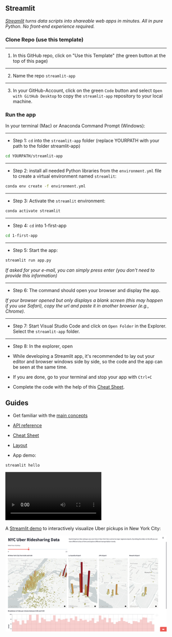 ## Streamlit 

*[Streamlit](https://streamlit.io) turns data scripts into shareable web apps in minutes. All in pure Python. No front‑end experience required.*



### Clone Repo (use this template)

---

1. In this GitHub repo, click on "Use this Template" (the green button at the top of this page)

---

2. Name the repo `streamlit-app`

---

3. In your GitHub-Account, click on the green `Code` button and select `Open with GitHub Desktop` to copy the `streamlit-app` repository to your local machine.




### Run the app


In your terminal (Mac) or Anaconda Command Prompt (Windows): 

---

- Step 1: `cd` into the `streamlit-app` folder (replace YOURPATH with your path to the folder streamlit-app)


```bash
cd YOURPATH/streamlit-app
```

---

- Step 2: install all needed Python libraries from the `environment.yml` file to create a virtual environment named `streamlit`:


```bash
conda env create -f environment.yml
```

---

- Step 3: Activate the `streamlit` environment:

```bash
conda activate streamlit
```

---

- Step 4: `cd` into 1-first-app


```bash
cd 1-first-app
```

---

- Step 5: Start the app:


```bash
streamlit run app.py
```


*If asked for your e-mail, you can simply press enter (you don't need to provide this information)*


---

- Step 6: The command should open your browser and display the app. 


*If your browser opened but only displays a blank screen (this may happen if you use Safari), copy the url and paste it in another browser (e.g., Chrome).*

---

- Step 7: Start Visual Studio Code and click on `Open Folder` in the Explorer. Select the `streamlit-app` folder.


---

- Step 8: In the explorer, open 

- While developing a Streamlit app, it's recommended to lay out your editor and browser windows side by side, so the code and the app can be seen at the same time. 

- If you are done, go to your terminal and stop your app with `Ctrl+C`


- Complete the code with the help of this [Cheat Sheet](https://docs.streamlit.io/library/cheatsheet).



## Guides

- Get familiar with the [main concepts](https://docs.streamlit.io/library/get-started/main-concepts)
 
- [API reference](https://docs.streamlit.io/library/api-reference)

- [Cheat Sheet](https://docs.streamlit.io/library/cheatsheet)

- [Layout](https://blog.streamlit.io/designing-streamlit-apps-for-the-user-part-ii/?utm_medium=email&_hsmi=200036447&_hsenc=p2ANqtz-_qSKsHsARDBJ3IdOcp5kzxhvmFIn4KBaC9-mLf2Gbu0PpToQUqZpdDlv7AWxrx0fiObeilulYthAZqC7QIdHBLTphUBg&utm_content=200036447&utm_source=hs_automation)

- App demo:

```bash
streamlit hello
```


![](https://s3-us-west-2.amazonaws.com/assets.streamlit.io/videos/hero-video.mp4)

A [Streamlit demo](https://streamlit.io/gallery) to interactively visualize Uber pickups in New York City:

![](img/uber.png)
